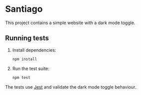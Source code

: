 # Santiago

This project contains a simple website with a dark mode toggle.

## Running tests

1. Install dependencies:
   ```bash
   npm install
   ```
2. Run the test suite:
   ```bash
   npm test
   ```

The tests use [Jest](https://jestjs.io/) and validate the dark mode toggle behaviour.

